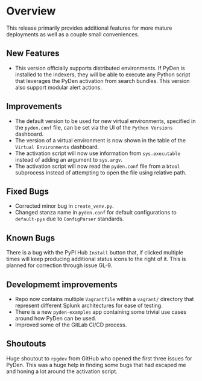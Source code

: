 # Overview
This release primarily provides additional features for more mature deployments as well as a couple small conveniences.

## New Features
* This version officially supports distributed environments. If PyDen is installed to the indexers, they will be able to execute any Python script that leverages the PyDen activation from search bundles. This version also support modular alert actions.

## Improvements
* The default version to be used for new virtual environments, specified in the `pyden.conf` file, can be set via the UI of the `Python Versions` dashboard.
* The version of a virtual environment is now shown in the table of the `Virtual Environments` dashboard.
* The activation script will now use information from `sys.executable` instead of adding an argument to `sys.argv`.
* The activation script will now read the `pyden.conf` file from a `btool` subprocess instead of attempting to open the file using relative path.

## Fixed Bugs
* Corrected minor bug in `create_venv.py`.
* Changed stanza name in `pyden.conf` for default configurations to `default-pys` due to `ConfigParser` standards.

## Known Bugs
There is a bug with the PyPI Hub `Install` button that, if clicked multiple times will keep producing additional status icons to the right of it. This is planned for correction through issue GL-9.

## Developmemt improvements
* Repo now contains multiple `Vagrantfile` within a `vagrant/` directory that represent different Splunk architectures for ease of testing.
* There is a new `pyden-examples` app containing some trivial use cases around how PyDen can be used.
* Improved some of the GitLab CI/CD process.

## Shoutouts
Huge shoutout to `rpgdev` from GitHub who opened the first three issues for PyDen. This was a huge help in finding some bugs that had escaped me and honing a lot around the activation script.